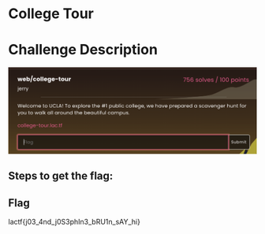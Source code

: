 # College Tour 

<h1>Challenge Description</h1>

<img width="700" alt="college-tour" src="https://github.com/angietechcafe/CTFWriteUps/blob/main/LA%20CTF/Web/LA%20Web%20Challenge.png">

<h2>Steps to get the flag: </h2>

<!--1. According to the hint, there are six hidden clues that are formatted as lactf{number_text}. I used the inspector tool and discovered clues from the index.html page. The clues were the following: an HTML comment, the alt on the image, and the iframe source. 

<img width="700" alt="part-one" src="#">

3. Next, I went to the CSS page and discovered -->

<h2>Flag</h2>
<p>lactf{j03_4nd_j0S3phIn3_bRU1n_sAY_hi}</p>
